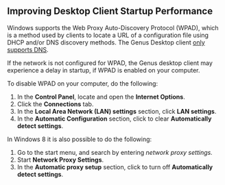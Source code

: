 ## Improving Desktop Client Startup Performance

Windows supports the Web Proxy Auto-Discovery Protocol (WPAD), which is a method used by clients to locate a URL of a configuration file using DHCP and/or DNS discovery methods. The Genus Desktop client [only supports DNS](../installation-and-configuration/system-requirements.md).

If the network is not configured for WPAD, the Genus desktop client may experience a delay in startup, if WPAD is enabled on your computer.

To disable WPAD on your computer, do the following:

1.  In the **Control Panel**, locate and open the **Internet Options**.
2.  Click the **Connections** tab.
3.  In the **Local Area Network (LAN) settings** section, click **LAN settings**.
4.  In the **Automatic Configuration** section, click to clear **Automatically detect settings**.

In Windows 8 it is also possible to do the following:

1.  Go to the start menu, and search by entering <span style="FONT-STYLE: italic">network proxy settings.
2.  Start **Network Proxy Settings**.
3.  In the **Automatic proxy setup** section, click to turn off **Automatically detect settings**.